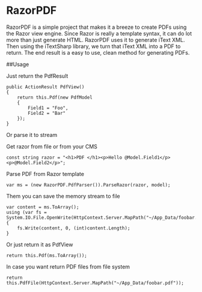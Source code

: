 RazorPDF
==============

RazorPDF is a simple project that makes it a breeze to create PDFs using the Razor view engine. Since Razor is really a template syntax, it can do lot more than just generate HTML.  RazorPDF uses it to generate iText XML.  Then using the iTextSharp library, we turn that iText XML into a PDF to return.  The end result is a easy to use, clean method for generating PDFs.

##Usage

Just return the PdfResult 
```
public ActionResult PdfView()
{
	return this.Pdf(new PdfModel
	{
		Field1 = "Foo",
		Field2 = "Bar"
	});
}
```

Or parse it to stream 

Get razor from file or from your CMS 
``` 
const string razor = "<h1>PDF </h1><p>Hello @Model.Field1</p><p>@Model.Field2</p>";
```

Parse PDF from Razor template 
```
var ms = (new RazorPDF.PdfParser()).ParseRazor(razor, model);
```

Them you can save the memory stream to file 
```
var content = ms.ToArray();
using (var fs = System.IO.File.OpenWrite(HttpContext.Server.MapPath("~/App_Data/foobar.pdf")))
{
	fs.Write(content, 0, (int)content.Length);
}
```

Or just return it as PdfView
```
return this.Pdf(ms.ToArray()); 
``` 

In case you want return PDF files from file system 
```
return this.PdfFile(HttpContext.Server.MapPath("~/App_Data/foobar.pdf"));
``` 

